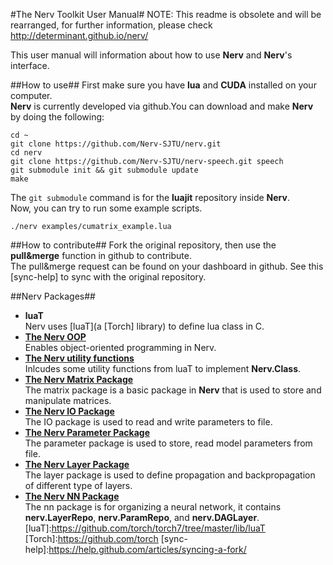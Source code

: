#The Nerv Toolkit User Manual#
NOTE: This readme is obsolete and will be rearranged, for further information, please check http://determinant.github.io/nerv/

This user manual will information about how to use __Nerv__ and __Nerv__'s interface.

##How to use##
First make sure you have __lua__ and __CUDA__ installed on your computer.  
__Nerv__ is currently developed via github.You can download and make __Nerv__ by doing the following:
```
cd ~
git clone https://github.com/Nerv-SJTU/nerv.git
cd nerv
git clone https://github.com/Nerv-SJTU/nerv-speech.git speech
git submodule init && git submodule update
make
```
The `git submodule` command is for the __luajit__ repository inside __Nerv__.  
Now, you can try to run some example scripts.  
```
./nerv examples/cumatrix_example.lua
```

##How to contribute##
Fork the original repository, then use the __pull&merge__ function in github to contribute.  
The pull&merge request can be found on your dashboard in github. See this [sync-help] to sync with the original repository.

##Nerv Packages##
* __luaT__  
Nerv uses [luaT]\(a [Torch] library\) to define lua class in C.
* __[The Nerv OOP](doc/nerv_class.md)__  
Enables object-oriented programming in Nerv.
* __[The Nerv utility functions](doc/nerv.md)__  
Inlcudes some utility functions from luaT to implement __Nerv.Class__.
* __[The Nerv Matrix Package](doc/nerv_matrix.md)__  
The matrix package is a basic package in __Nerv__ that is used to store and manipulate matrices.
* __[The Nerv IO Package](doc/nerv_io.md)__  
The IO package is used to read and write parameters to file.
* __[The Nerv Parameter Package](doc/nerv_param.md)__  
The parameter package is used to store, read model parameters from file.
* __[The Nerv Layer Package](doc/nerv_layer.md)__  
The layer package is used to define propagation and backpropagation of different type of layers.
* __[The Nerv NN Package](doc/nerv_nn.md)__  
The nn package is for organizing a neural network, it contains __nerv.LayerRepo__, __nerv.ParamRepo__, and __nerv.DAGLayer__.
[luaT]:https://github.com/torch/torch7/tree/master/lib/luaT
[Torch]:https://github.com/torch
[sync-help]:https://help.github.com/articles/syncing-a-fork/
